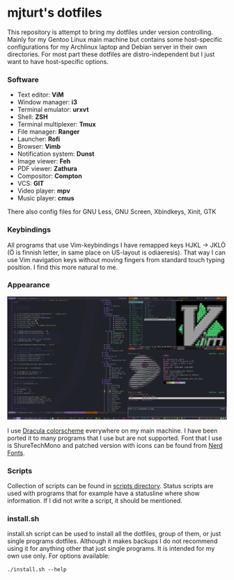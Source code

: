 # mjturt's dotfiles

This repository is attempt to bring my dotfiles under version controlling. Mainly for my Gentoo Linux main machine but contains some host-specific configurations for my Archlinux laptop and Debian server in their own directories. For most part these dotfiles are distro-independent but I just want to have host-specific options.

### Software

+ Text editor:          **ViM**
+ Window manager:       **i3**
+ Terminal emulator:    **urxvt**
+ Shell:                **ZSH**
+ Terminal multiplexer: **Tmux**
+ File manager:         **Ranger**
+ Launcher:             **Rofi**
+ Browser:              **Vimb**
+ Notification system:  **Dunst**
+ Image viewer:         **Feh**
+ PDF viewer:           **Zathura**
+ Compositor:           **Compton**
+ VCS:                  **GIT**
+ Video player:         **mpv**
+ Music player:         **cmus**

There also config files for GNU Less, GNU Screen, Xbindkeys, Xinit, GTK

### Keybindings

All programs that use Vim-keybindings I have remapped keys HJKL -> JKLÖ (Ö is finnish letter, in same place on US-layout is odiaeresis). That way I can use Vim navigation keys without moving fingers from standard touch typing position. I find this more natural to me.

### Appearance
![Screenshot](screenshots/screenshot.png?raw=true)

I use [Dracula colorscheme](https://github.com/dracula/dracula-theme) everywhere on my main machine. I have been ported it to many programs that I use but are not supported.
Font that I use is ShureTechMono and patched version with icons can be found from [Nerd Fonts](https://github.com/ryanoasis/nerd-fonts).

### Scripts

Collection of scripts can be found in [scripts directory](scripts). Status scripts are used with programs that for example have a statusline where show information. If I did not write a script, it should be mentioned.

### install.sh

install.sh script can be used to install all the dotfiles, group of them, or just single programs dotfiles. Although it makes backups I do not recommend using it for anything other that just single programs. It is intended for my own use only. For options available:
```
./install.sh --help
```
